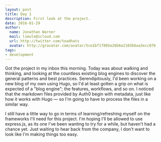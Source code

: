 ```yaml
---
layout: post
title: Day 1
description: First look at the project.
date: 2016-01-29
author:
  name: Jonathan Warner
  mail: limule@icloud.com
  url: http://twitter.com/toadhats
  avatar: http://gravatar.com/avatar/5ce1bf1f895e26b6e2103b6aa3ecc076
tags:
- development
---
```


Got the project in my inbox this morning. Today was about walking and thinking, and looking at the countless existing blog engines to discover the general patterns and best practices. Serendipitously, I'd been working on a new blog of my own using Hugo, so I'd at least gotten a grip on what is expected of a "blog engine"; the features, workflows, and so on. I noticed that the markdown files provided by Auth0 begin with metadata, just like how it works with Hugo — so I'm going to have to process the files in a similar way.

I still have a little way to go in terms of learning/refreshing myself on the frameworks I'll need for this project. I'm hoping I'll be allowed to use express.js, as its one I've been wanting to try for a while, but haven't had a chance yet. Just waiting to hear back from the company, I don't want to look like I'm making things too easy.
